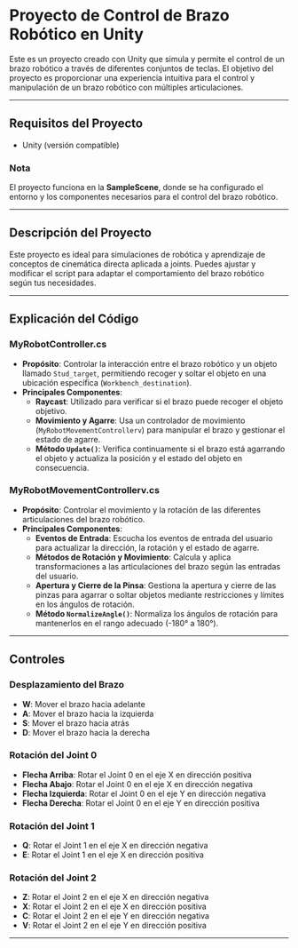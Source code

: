 # Proyecto de Control de Brazo Robótico en Unity

Este es un proyecto creado con Unity que simula y permite el control de un brazo robótico a través de diferentes conjuntos de teclas. El objetivo del proyecto es proporcionar una experiencia intuitiva para el control y manipulación de un brazo robótico con múltiples articulaciones.

---



## Requisitos del Proyecto

- Unity (versión compatible)

### Nota
El proyecto funciona en la **SampleScene**, donde se ha configurado el entorno y los componentes necesarios para el control del brazo robótico.

---

## Descripción del Proyecto

Este proyecto es ideal para simulaciones de robótica y aprendizaje de conceptos de cinemática directa aplicada a joints. Puedes ajustar y modificar el script para adaptar el comportamiento del brazo robótico según tus necesidades.

---

## Explicación del Código

### MyRobotController.cs
- **Propósito**: Controlar la interacción entre el brazo robótico y un objeto llamado `Stud_target`, permitiendo recoger y soltar el objeto en una ubicación específica (`Workbench_destination`).
- **Principales Componentes**:
    - **Raycast**: Utilizado para verificar si el brazo puede recoger el objeto objetivo.
    - **Movimiento y Agarre**: Usa un controlador de movimiento (`MyRobotMovementControllerv`) para manipular el brazo y gestionar el estado de agarre.
    - **Método `Update()`**: Verifica continuamente si el brazo está agarrando el objeto y actualiza la posición y el estado del objeto en consecuencia.

### MyRobotMovementControllerv.cs
- **Propósito**: Controlar el movimiento y la rotación de las diferentes articulaciones del brazo robótico.
- **Principales Componentes**:
    - **Eventos de Entrada**: Escucha los eventos de entrada del usuario para actualizar la dirección, la rotación y el estado de agarre.
    - **Métodos de Rotación y Movimiento**: Calcula y aplica transformaciones a las articulaciones del brazo según las entradas del usuario.
    - **Apertura y Cierre de la Pinsa**: Gestiona la apertura y cierre de las pinzas para agarrar o soltar objetos mediante restricciones y límites en los ángulos de rotación.
    - **Método `NormalizeAngle()`**: Normaliza los ángulos de rotación para mantenerlos en el rango adecuado (-180° a 180°).

---

## Controles

### Desplazamiento del Brazo
- **W**: Mover el brazo hacia adelante
- **A**: Mover el brazo hacia la izquierda
- **S**: Mover el brazo hacia atrás
- **D**: Mover el brazo hacia la derecha

### Rotación del Joint 0
- **Flecha Arriba**: Rotar el Joint 0 en el eje X en dirección positiva
- **Flecha Abajo**: Rotar el Joint 0 en el eje X en dirección negativa
- **Flecha Izquierda**: Rotar el Joint 0 en el eje Y en dirección negativa
- **Flecha Derecha**: Rotar el Joint 0 en el eje Y en dirección positiva

### Rotación del Joint 1
- **Q**: Rotar el Joint 1 en el eje X en dirección negativa
- **E**: Rotar el Joint 1 en el eje X en dirección positiva

### Rotación del Joint 2
- **Z**: Rotar el Joint 2 en el eje X en dirección negativa
- **X**: Rotar el Joint 2 en el eje X en dirección positiva
- **C**: Rotar el Joint 2 en el eje Y en dirección negativa
- **V**: Rotar el Joint 2 en el eje Y en dirección positiva

---
